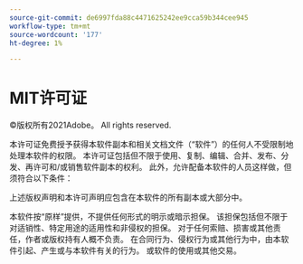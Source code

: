 ```yaml
---
source-git-commit: de6997fda88c4471625242ee9cca59b344cee945
workflow-type: tm+mt
source-wordcount: '177'
ht-degree: 1%

---
```

# MIT许可证

©版权所有2021Adobe。 All rights reserved.

本许可证免费授予获得本软件副本和相关文档文件（“软件”）的任何人不受限制地处理本软件的权限。 本许可证包括但不限于使用、复制、编辑、合并、发布、分发、再许可和/或销售软件副本的权利。 此外，允许配备本软件的人员这样做，但须符合以下条件：

上述版权声明和本许可声明应包含在本软件的所有副本或大部分中。

本软件按“原样”提供，不提供任何形式的明示或暗示担保。 该担保包括但不限于对适销性、特定用途的适用性和非侵权的担保。 对于任何索赔、损害或其他责任，作者或版权持有人概不负责。 在合同行为、侵权行为或其他行为中，由本软件引起、产生或与本软件有关的行为。 或软件的使用或其他交易。
